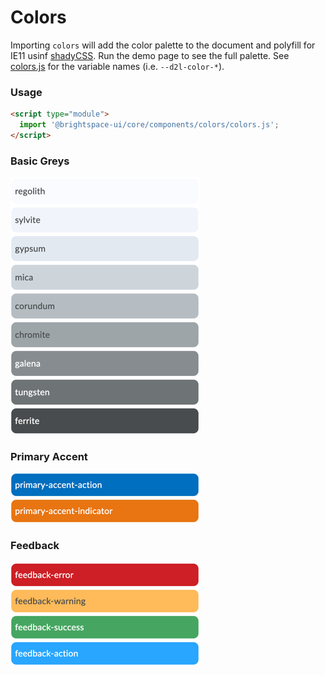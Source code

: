 # Colors

Importing `colors` will add the color palette to the document and polyfill for IE11 usinf [shadyCSS](https://github.com/webcomponents/shadycss). Run the demo page to see the full palette. See [colors.js](colors.js) for the variable names (i.e. `--d2l-color-*`).

### Usage

```html
<script type="module">
  import '@brightspace-ui/core/components/colors/colors.js';
</script>
```

### Basic Greys

![Basic Grey Colors](./screenshots/basic-greys.png?raw=true)

### Primary Accent

![Primary Accent Colors](./screenshots/primary-accents.png?raw=true)

### Feedback

![Feedback Colors](./screenshots/feedback.png?raw=true)
